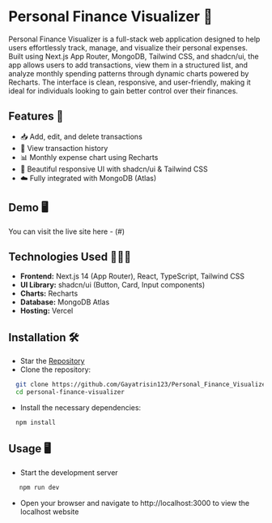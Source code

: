 # Personal Finance Visualizer 💸

Personal Finance Visualizer is a full-stack web application designed to help users effortlessly track, manage, and visualize their personal expenses. Built using Next.js App Router, MongoDB, Tailwind CSS, and shadcn/ui, the app allows users to add transactions, view them in a structured list, and analyze monthly spending patterns through dynamic charts powered by Recharts. The interface is clean, responsive, and user-friendly, making it ideal for individuals looking to gain better control over their finances.

## Features 🚀

- 📥 Add, edit, and delete transactions
- 📃 View transaction history
- 📊 Monthly expense chart using Recharts
- 🎨 Beautiful responsive UI with shadcn/ui & Tailwind CSS
- ☁️ Fully integrated with MongoDB (Atlas)

## Demo 🖥️
You can visit the live site here - (#)

## Technologies Used 👨🏻‍💻
- **Frontend:** Next.js 14 (App Router), React, TypeScript, Tailwind CSS
- **UI Library:** shadcn/ui (Button, Card, Input components)
- **Charts:** Recharts
- **Database:** MongoDB Atlas
- **Hosting:** Vercel 

## Installation 🛠️

- Star the [Repository](https://github.com/Gayatrisin123/Personal_Finance_Visualizer)
- Clone the repository:
```bash
  git clone https://github.com/Gayatrisin123/Personal_Finance_Visualizer.git
  cd personal-finance-visualizer
```
- Install the necessary dependencies:
```bash
  npm install
```

## Usage 🖥️
- Start the development server
```bash
   npm run dev
 ```
- Open your browser and navigate to http://localhost:3000 to view the localhost website



